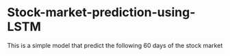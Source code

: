 # Stock-market-prediction-using-LSTM
This is a simple model that predict the following 60 days of the stock market
